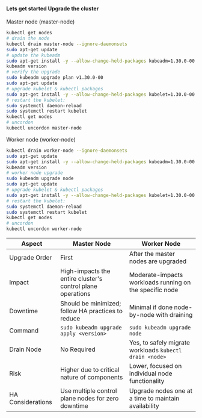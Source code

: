 #### Lets get started Upgrade the cluster
Master node (master-node)
```bash
kubectl get nodes
# drain the node
kubectl drain master-node --ignore-daemonsets
sudo apt-get update
# update the kubeadm
sudo apt-get install -y --allow-change-held-packages kubeadm=1.30.0-00
kubeadm version
# verify the upgrade
sudo kubeadm upgrade plan v1.30.0-00
sudo apt-get update
# upgrade kubelet & kubectl packages
sudo apt-get install -y --allow-change-held-packages kubelet=1.30.0-00 kubectl=1.30.0-00
# restart the kubelet:
sudo systemctl daemon-reload
sudo systemctl restart kubelet
kubectl get nodes
# uncordon
kubectl uncordon master-node
```

Worker node (worker-node)
```bash
kubectl drain worker-node --ignore-daemonsets
sudo apt-get update
sudo apt-get install -y --allow-change-held-packages kubeadm=1.30.0-00
kubeadm version
# worker node upgrade
sudo kubeadm upgrade node
sudo apt-get update
# upgrade kubelet & kubectl packages
sudo apt-get install -y --allow-change-held-packages kubelet=1.30.0-00 kubectl=1.30.0-00
# restart the kubelet:
sudo systemctl daemon-reload
sudo systemctl restart kubelet
kubectl get nodes
# uncordon
kubectl uncordon worker-node
```

| Aspect            | Master Node                                                | Worker Node                                             |
| ----------------- | ---------------------------------------------------------- | ------------------------------------------------------- |
| Upgrade Order     | First                                                      | After the master nodes are upgraded                     |
| Impact            | High-impacts the entire cluster's control plane operations | Moderate-impacts workloads running on the specific node |
| Downtime          | Should be minimized; follow HA practices to reduce         | Minimal if done node-by-node with draining              |
| Command           | `sudo kubeadm upgrade apply <version>`                     | `sudo kubeadm upgrade node`                             |
| Drain Node        | No Required                                                | Yes, to safely migrate workloads `kubectl drain <node>` |
| Risk              | Higher due to critical nature of components                | Lower, focused on individual node functionality         |
| HA Considerations | Use multiple control plane nodes for zero downtime         | Upgrade nodes one at a time to maintain availability    |